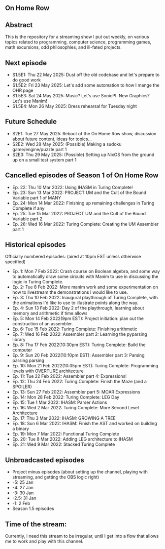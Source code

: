 On Home Row
-----------

## Abstract

This is the repository for a streaming show I put out weekly, on various topics
related to programming, computer science, programming games, math excursions,
odd philosophies, and ill-fated projects. 


## Next episode

- S1.5E1: Thu 22 May 2025: Dust off the old codebase and let's prepare to do good work
- S1.5E2: Fri 23 May 2025: Let's add some automation to how I mange the OHR page
- S1.5E3: Sat 24 May 2025: Music? Let's use SonicPI. New Graphics? Let's use Manim!
- S1.5E4: Mon 26 May 2025: Dress rehearsal for Tuesday night

## Future Schedule

- S2E1: Tue 27 May 2025: Reboot of the On Home Row show, discussion about future content, ideas for topics...
- S2E2: Wed 28 May 2025: (Possible) Making a sudoku game/engine/puzzle part 1
- S2E3: Thu 29 May 2025: (Possible) Setting up NixOS from the ground up on a small test system part 1

## Cancelled episodes of Season 1 of On Home Row

- Ep. 22: Thu 10 Mar 2022: Using IHASM in Turing Complete!
- Ep. 23: Sun 13 Mar 2022: PROJECT UM and the Cult of the Bound Variable part 1 of MANY
- Ep. 24: Mon 14 Mar 2022: Finishing up remaining challenges in Turing Complete if any
- Ep. 25: Tue 15 Mar 2022: PROJECT UM and the Cult of the Bound Variable part 2
- Ep. 26: Wed 16 Mar 2022: Turing Complete: Creating the UM Assembler part 1

## Historical episodes

Officially numbered episodes: (aired at 10pm EST unless otherwise specified)

- Ep. 1: Mon 7 Feb 2022: Crash course on Boolean algebra, and some way to automatically draw some circuits with Manim to use in discussing the logic in Turing Complete.
- Ep. 2: Tue 8 Feb 2022: More manim work and some experimentation on how to livestream the demonstrations I would like to use. 
- Ep. 3: Thu 10 Feb 2022: Inaugural playthrough of Turing Complete, with the animations I'd like to use to illustrate points along the way.
- Ep. 4: Sun 13 Feb 2022: Day 2 of the playthrough, learning about memory and arithmetic if time allows 
- Ep. 5: Mon 14 Feb 2022(9pm EST): Project initiation: plan out the construction of an assembler.
- Ep. 6: Tue 15 Feb 2022: Turing Complete: Finishing arithmetic
- Ep. 7: Wed 16 Feb 2022: Assembler part 2: Learning the pyparsing library
- Ep. 8: Thu 17 Feb 2022(10:30pm EST): Turing Complete: Build the computer
- Ep. 9: Sun 20 Feb 2022(10:10pm EST): Assembler part 3: Parsing parsing parsing 
- Ep. 10: Mon 21 Feb 2022(10:05pm EST): Turing Complete: Programming levels with OVERTURE architecture
- Ep. 11: Tue 22 Feb 2022: Assembler part 4: Expressions!
- Ep. 12: Thu 24 Feb 2022: Turing Complete: Finish the Maze (and a SPOILER)
- Ep. 13: Sun 27 Feb 2022: Assembler part 5: MOAR Expressions
- Ep. 14: Mon 28 Feb 2022: Turing Complete: LEG Day
- Ep. 15: Tue 1 Mar 2022: IHASM: Parser Actions
- Ep. 16: Wed 2 Mar 2022: Turing Complete: More Second Level Architecture
- Ep. 17: Thu 3 Mar 2022: IHASM: GROWING A TREE
- Ep. 18: Sun 6 Mar 2022: IHASM: Finish the AST and worked on building a binary
- Ep. 19: Mon 7 Mar 2022: Functional Turing Complete
- Ep. 20: Tue 8 Mar 2022: Adding LEG architecture to IHASM
- Ep. 21: Wed 9 Mar 2022: Stacked Turing Complete

## Unbroadcasted episodes

- Project minus episodes (about setting up the channel, playing with streaming, and getting the OBS logic right)
- -5: 25 Jan
- -4: 27 Jan
- -3: 30 Jan
- -2.5: 31 Jan
- -1: 2 Feb
- Season 1.5 episodes

## Time of the stream:

Currently, I need this stream to be irregular, until I get into a flow that allows me to work and play with this channel.
